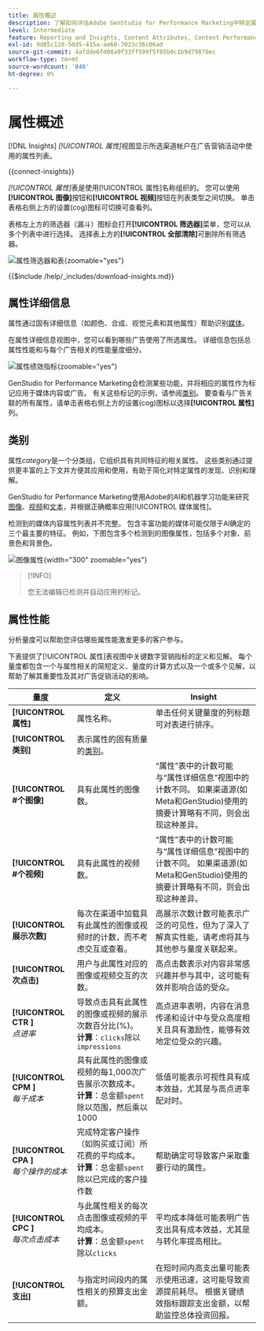 ```yaml
---
title: 属性概述
description: 了解如何评估Adobe GenStudio for Performance Marketing中特定属性的性能。
level: Intermediate
feature: Reporting and Insights, Content Attributes, Content Performance
exl-id: 9d05c128-50d5-415a-ae60-7023c36c06ad
source-git-commit: 4afdde6fd08a9f33ff599f5f85b9c1b9d79870ec
workflow-type: tm+mt
source-wordcount: '840'
ht-degree: 0%

---
```


# 属性概述

[!DNL Insights] _[!UICONTROL 属性]_&#x200B;视图显示所选渠道帐户在广告营销活动中使用的属性列表。

{{connect-insights}}

_[!UICONTROL 属性]_&#x200B;表是使用[!UICONTROL 属性]名称组织的。 您可以使用&#x200B;**[!UICONTROL 图像]**&#x200B;按钮和&#x200B;**[!UICONTROL 视频]**&#x200B;按钮在列表类型之间切换。 单击表格右侧上方的设置(cog)图标可切换可查看列。

表格左上方的筛选器（漏斗）图标会打开&#x200B;**[!UICONTROL 筛选器]**&#x200B;菜单，您可以从多个列表中进行选择。 选择表上方的&#x200B;**[!UICONTROL 全部清除]**&#x200B;可删除所有筛选器。

![属性筛选器和表](/help/assets/insights-attributes-filter.png){zoomable="yes"}

{{$include /help/_includes/download-insights.md}}

## 属性详细信息

属性通过固有详细信息（如颜色、合成、视觉元素和其他属性）帮助识别[媒体](media.md#media-details)。

在属性详细信息视图中，您可以看到哪些广告使用了所选属性。 详细信息包括总属性性能和与每个广告相关的性能量度细分。

![属性绩效指标](/help/assets/insights-attribute-details.png){zoomable="yes"}

GenStudio for Performance Marketing会检测某些功能，并将相应的属性作为标记应用于媒体内容或广告。 有关这些标记的示例，请参阅[类别](#categories)。 要查看与广告关联的所有属性，请单击表格右侧上方的设置(cog)图标以选择&#x200B;**[!UICONTROL 属性]**&#x200B;列。

## 类别

属性&#x200B;_category_&#x200B;是一个分类组，它组织具有共同特征的相关属性。 这些类别通过提供更丰富的上下文并方便其应用和使用，有助于简化对特定属性的发现、识别和理解。

GenStudio for Performance Marketing使用Adobe的AI和机器学习功能来研究[图像](image-features.md)、[视频](video-features.md)和[文本](text-features.md)，并根据正确概率应用[!UICONTROL 媒体属性]。

检测到的媒体内容属性列表并不完整。 包含丰富功能的媒体可能仅限于AI确定的三个最主要的特征。 例如，下图包含多个检测到的图像属性，包括多个对象、前景色和背景色。

![图像属性](/help/assets/category/asset-attributes.png "Toucan图像包含多个检测到的属性"){width="300" zoomable="yes"}

>[!INFO]
>
>您无法编辑已检测并自动应用的标记。

## 属性性能

分析量度可以帮助您评估哪些属性能激发更多的客户参与。

下表提供了[!UICONTROL 属性]表视图中关键数字营销指标的定义和见解。 每个量度都包含一个与属性相关的简短定义、量度的计算方式以及一个或多个见解，以帮助了解其重要性及其对广告促销活动的影响。

| 量度 | 定义 | Insight |
| ---------------------- | ----------------------------- | -------------------------------- |
| **[!UICONTROL 属性]** | 属性名称。 | 单击任何关键量度的列标题可对表进行排序。 |
| **[!UICONTROL 类别]** | 表示属性的固有质量的[类别](#categories)。 |  |
| **[!UICONTROL #个图像]** | 具有此属性的图像数。 | “属性”表中的计数可能与“属性详细信息”视图中的计数不同。 如果渠道源(如Meta和GenStudio)使用的摘要计算略有不同，则会出现这种差异。 |
| **[!UICONTROL #个视频]** | 具有此属性的视频数。 | “属性”表中的计数可能与“属性详细信息”视图中的计数不同。 如果渠道源(如Meta和GenStudio)使用的摘要计算略有不同，则会出现这种差异。 |
| **[!UICONTROL 展示次数]** | 每次在渠道中加载具有此属性的图像或视频时的计数，而不考虑交互或查看。 | 高展示次数计数可能表示广泛的可见性，但为了深入了解真实性能，请考虑将其与其他参与量度关联起来。 |
| **[!UICONTROL 次点击]** | 用户与此属性对应的图像或视频交互的次数。 | 高点击数表示对内容非常感兴趣并参与其中，这可能有效并影响合适的受众。 |
| **[!UICONTROL CTR ]**<br>_点进率_ | 导致点击具有此属性的图像或视频的展示次数百分比(%)。<br>**计算**：`clicks`除以`impressions` | 高点进率表明，内容在消息传递和设计中与受众高度相关且具有激励性，能够有效地定位受众的兴趣。 |
| **[!UICONTROL CPM ]**<br>_每千成本_ | 具有此属性的图像或视频的每1,000次广告展示次数成本。<br>**计算**：总金额`spent`除以范围，然后乘以1000 | 低值可能表示可视性具有成本效益，尤其是与高点进率配对时。 |
| **[!UICONTROL CPA ]**<br>_每个操作的成本_ | 完成特定客户操作（如购买或订阅）所花费的平均成本。<br>**计算**：总金额`spent`除以已完成的客户操作数 | 帮助确定可导致客户采取重要行动的属性。 |
| **[!UICONTROL CPC ]**<br>_每次点击成本_ | 与此属性相关的每次点击图像或视频的平均成本。<br>**计算**：总金额`spent`除以`clicks` | 平均成本降低可能表明广告支出具有成本效益，尤其是与转化率提高相比。 |
| **[!UICONTROL 支出]** | 与指定时间段内的属性相关的预算支出金额。 | 在短时间内高支出量可能表示使用迅速，这可能导致资源提前耗尽。 根据关键绩效指标跟踪支出金额，以帮助监控总体投资回报。 |
